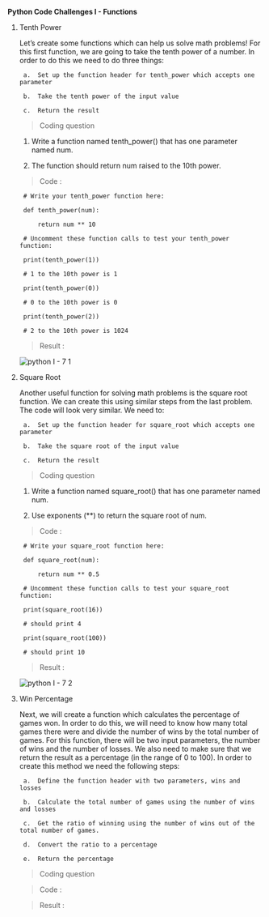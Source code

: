 **Python Code Challenges I - Functions**

1. Tenth Power

    Let’s create some functions which can help us solve math problems! For this first function, we are going to take the tenth power of a number. In order to do this we need to do three things:

        a.  Set up the function header for tenth_power which accepts one parameter

        b.  Take the tenth power of the input value

        c.  Return the result
    
    >   Coding question
    
    1.  Write a function named tenth_power() that has one parameter named num.

    2.  The function should return num raised to the 10th power.
    
    >   Code :

        # Write your tenth_power function here:
        
        def tenth_power(num):

            return num ** 10

        # Uncomment these function calls to test your tenth_power function:

        print(tenth_power(1))

        # 1 to the 10th power is 1

        print(tenth_power(0))

        # 0 to the 10th power is 0

        print(tenth_power(2))

        # 2 to the 10th power is 1024

    >   Result  :

      ![python I - 7 1](https://user-images.githubusercontent.com/74751990/194049614-018943e3-5b04-40e8-8aa3-fd07de514354.jpg)

2. Square Root

    Another useful function for solving math problems is the square root function. We can create this using similar steps from the last problem. The code will look very similar. We need to:

        a.  Set up the function header for square_root which accepts one parameter

        b.  Take the square root of the input value

        c.  Return the result

    >   Coding question

    1.  Write a function named square_root() that has one parameter named num.

    2.  Use exponents (**) to return the square root of num.

    >   Code :

        # Write your square_root function here:

        def square_root(num):

            return num ** 0.5

        # Uncomment these function calls to test your square_root function:

        print(square_root(16))

        # should print 4

        print(square_root(100))

        # should print 10

    >   Result  :

      ![python I - 7 2](https://user-images.githubusercontent.com/74751990/194330948-e8014922-64eb-447a-a110-65ca6358b647.jpg)

3. Win Percentage

    Next, we will create a function which calculates the percentage of games won. In order to do this, we will need to know how many total games there were and divide the number of wins by the total number of games. For this function, there will be two input parameters, the number of wins and the number of losses. We also need to make sure that we return the result as a percentage (in the range of 0 to 100). In order to create this method we need the following steps:

        a.  Define the function header with two parameters, wins and losses

        b.  Calculate the total number of games using the number of wins and losses

        c.  Get the ratio of winning using the number of wins out of the total number of games.

        d.  Convert the ratio to a percentage

        e.  Return the percentage


    >   Coding question



    >   Code :



    >   Result  :


